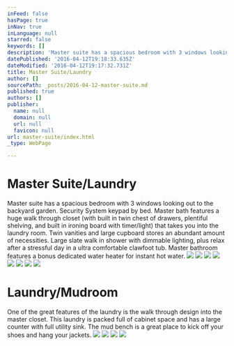 ```yaml
---
inFeed: false
hasPage: true
inNav: true
inLanguage: null
starred: false
keywords: []
description: 'Master suite has a spacious bedroom with 3 windows looking out to the backyard garden. Security System keypad by bed. Master bath features a huge walk through closet (with built in twin chest of drawers, plentiful shelving, and built in ironing board with timer/light) that takes you into the laundry room. Twin vanities and large cupboard stores an abundant amount of necessities. Large slate walk in shower with dimmable lighting, plus relax after a stressful day in a ultra comfortable clawfoot tub. Master bathroom features a bonus dedicated water heater for instant hot water.'
datePublished: '2016-04-12T19:18:33.635Z'
dateModified: '2016-04-12T19:17:32.731Z'
title: Master Suite/Laundry
author: []
sourcePath: _posts/2016-04-12-master-suite.md
published: true
authors: []
publisher:
  name: null
  domain: null
  url: null
  favicon: null
url: master-suite/index.html
_type: WebPage

---
```

# Master Suite/Laundry

Master suite has a spacious bedroom with 3 windows looking out to the backyard garden. Security System keypad by bed. Master bath features a huge walk through closet (with built in twin chest of drawers, plentiful shelving, and built in ironing board with timer/light) that takes you into the laundry room. Twin vanities and large cupboard stores an abundant amount of necessities. Large slate walk in shower with dimmable lighting, plus relax after a stressful day in a ultra comfortable clawfoot tub. Master bathroom features a bonus dedicated water heater for instant hot water.
![](https://s3-us-west-2.amazonaws.com/the-grid-img/p/e60df9fdea9f725921f051ef167041b41c593276.jpg)
![](https://s3-us-west-2.amazonaws.com/the-grid-img/p/587c4a5e93812e613667d307db6fa6b87a5ec963.jpg)
![](https://s3-us-west-2.amazonaws.com/the-grid-img/p/7115a6a89ea55fc808bc882424e97b718fe7caec.jpg)
![](https://s3-us-west-2.amazonaws.com/the-grid-img/p/70b3d1cd03d9da9a050110405ef499ed46051300.jpg)
![](https://s3-us-west-2.amazonaws.com/the-grid-img/p/a754c66a531af02b8d1ff696539f74819a8e0ff7.jpg)
![](https://s3-us-west-2.amazonaws.com/the-grid-img/p/6a99557db20562442d038ef7daea1278ae1f68bd.jpg)
![](https://s3-us-west-2.amazonaws.com/the-grid-img/p/9d88d7d685ad6a5c3ac04d0e5820e4f2e147e8c4.jpg)
![](https://the-grid-user-content.s3-us-west-2.amazonaws.com/d48de7ef-e5ab-443c-8324-a06a9f417fdb.jpg)

# 

# Laundry/Mudroom 

One of the great features of the laundry is the walk through design into the master closet. This laundry is packed full of cabinet space and has a large counter with full utility sink. The mud bench is a great place to kick off your shoes and hang your jackets.
![](https://the-grid-user-content.s3-us-west-2.amazonaws.com/d011ae71-1af2-49c4-84f8-2636f723cdd4.jpg)
![](https://the-grid-user-content.s3-us-west-2.amazonaws.com/eff6d6b2-c136-4262-8fb6-6efb54c999e6.jpg)
![](https://the-grid-user-content.s3-us-west-2.amazonaws.com/d6ad80ee-7cfe-4e94-8c2e-603f1e9f1208.jpg)
![](https://the-grid-user-content.s3-us-west-2.amazonaws.com/f686aaf8-67c6-4403-a523-ea725465181b.jpg)